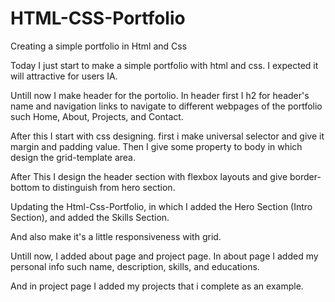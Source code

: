 # HTML-CSS-Portfolio
Creating a simple portfolio in Html and Css

Today I just start to make a simple portfolio with html and css. I expected it will attractive for users IA.

Untill now I make header for the portolio. In header first I h2 for header's name and navigation links to navigate to different webpages of the portfolio such Home, About, Projects, and Contact.

After this I start with css designing. first i make universal selector and give it margin and padding value. Then  I give some property to body in which design the grid-template area.

After This I design the header section with flexbox layouts and give border-bottom to distinguish from hero section.


Updating the Html-Css-Portfolio, in which I added the Hero Section (Intro Section), and added the Skills Section.

And also make it's a little responsiveness with grid.

Untill now, I added about page and project page. In about page I added my personal info such name, description, skills, and educations. 

And in project page I added my projects that i complete as an example.